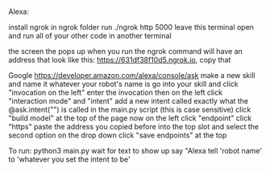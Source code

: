 Alexa:

install ngrok
in ngrok folder run
./ngrok http 5000
leave this terminal open and run all of your other code in another terminal

the screen the pops up when you run the ngrok command will have an address that look like this: https://631df38f10d5.ngrok.io, copy that

Google https://developer.amazon.com/alexa/console/ask
make a new skill and name it whatever your robot's name is
go into your skill and click "invocation on the left" enter the invocation
then on the left click "interaction mode" and "intent"
add a new intent called exactly what the @ask.intent("") is called in the main.py script (this is case sensitive)
click "build model" at the top of the page
now on the left click "endpoint"
click "https"
paste the address you copied before into the top slot and select the second option on the drop down
click "save endpoints" at the top

To run:
python3 main.py
wait for text to show up 
say "Alexa tell 'robot name' to 'whatever you set the intent to be'
